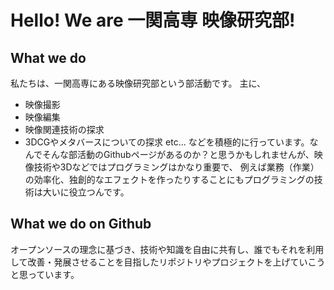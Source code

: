 # Hello! We are 一関高専 映像研究部!
## What we do
私たちは、一関高専にある映像研究部という部活動です。 
主に、  
- 映像撮影
- 映像編集
- 映像関連技術の探求
- 3DCGやメタバースについての探求
etc...
などを積極的に行っています。なんでそんな部活動のGithubページがあるのか？と思うかもしれませんが、映像技術や3Dなどではプログラミングはかなり重要で、
例えば業務（作業）の効率化、独創的なエフェクトを作ったりすることにもプログラミングの技術は大いに役立つんです。
## What we do on Github
オープンソースの理念に基づき、技術や知識を自由に共有し、誰でもそれを利用して改善・発展させることを目指したリポジトリやプロジェクトを上げていこうと思っています。

<!---
Eizouken-NIT/Eizouken-NIT is a ✨ special ✨ repository because its `README.md` (this file) appears on your GitHub profile.
You can click the Preview link to take a look at your changes.
--->
